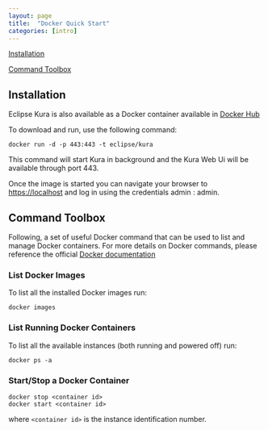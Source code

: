 ```yaml
---
layout: page
title:  "Docker Quick Start"
categories: [intro]
---
```


[Installation](#installation)

[Command Toolbox](#command-toolbox)

## Installation

Eclipse Kura is also available as a Docker container available in [Docker Hub](https://hub.docker.com/r/eclipse/kura/)

To download and run, use the following command:

```
docker run -d -p 443:443 -t eclipse/kura
```

This command will start Kura in background and the Kura Web Ui will be available through port 443.

Once the image is started you can navigate your browser to [https://localhost](https://localhost) and log in using the credentials admin : admin.


## Command Toolbox

Following, a set of useful Docker command that can be used to list and manage Docker containers.
For more details on Docker commands, please reference the official [Docker documentation](https://docs.docker.com/get-started/) 

### List Docker Images

To list all the installed Docker images run:

```
docker images
```

### List Running Docker Containers

To list all the available instances (both running and powered off) run:

```
docker ps -a
```

### Start/Stop a Docker Container

```
docker stop <container id>
docker start <container id>
```

where `<container id>` is the instance identification number.
